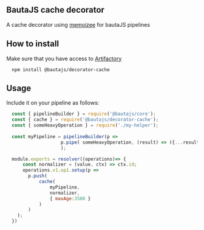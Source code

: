 ## BautaJS cache decorator

A cache decorator using [memoizee][1] for bautaJS pipelines


## How to install

Make sure that you have access to [Artifactory][2]

```console
  npm install @bautajs/decorator-cache
```


## Usage

Include it on your pipeline as follows:

```js
  const { pipelineBuilder } = require('@bautajs/core');
  const { cache } = require('@bautajs/decorator-cache');
  const { someHeavyOperation } = require('./my-helper');
  
  const myPipeline = pipelineBuilder(p => 
                    p.pipe( someHeavyOperation, (result) => ({...result, otherprop:1}))
                    );

  module.exports = resolver((operations)=> {
      const normalizer = (value, ctx) => ctx.id;
      operations.v1.op1.setup(p => 
        p.push(
            cache(
                myPipeline, 
                normalizer,
                { maxAge:3500 }
            )
        )
    );
  })
```

[1]: https://www.npmjs.com/package/memoizee#configuration

[2]: https://axags.jfrog.io/axags/api/npm/virtual-bcn-node/
